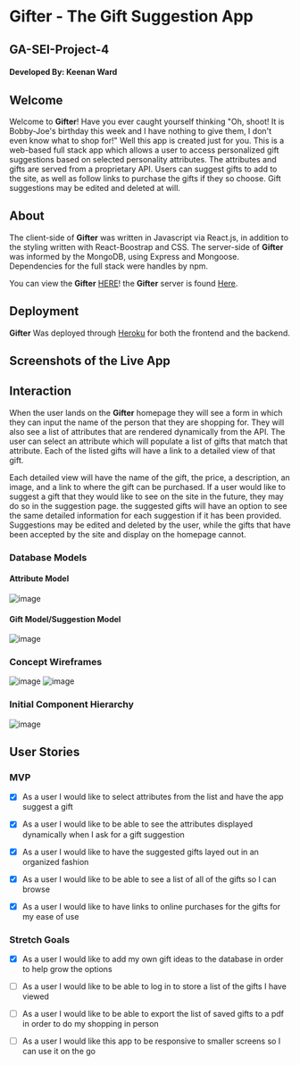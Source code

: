 # Gifter - The Gift Suggestion App

## GA-SEI-Project-4

#### Developed By: Keenan Ward

## Welcome

Welcome to **Gifter**! Have you ever caught yourself thinking "Oh, shoot! It is Bobby-Joe's birthday this week and I have nothing to give them, I don't even know what to shop for!" Well this app is created just for you. This is a web-based full stack app which allows a user to access personalized gift suggestions based on selected personality attributes. The attributes and gifts are served from a proprietary API. Users can suggest gifts to add to the site, as well as follow links to purchase the gifts if they so choose. Gift suggestions may be edited and deleted at will.

## About

The client-side of **Gifter** was written in Javascript via React.js, in addition to the styling written with React-Boostrap and CSS. The server-side of **Gifter** was informed by the MongoDB, using Express and Mongoose. Dependencies for the full stack were handles by npm.

You can view the **Gifter** [HERE](https://gifter-v2.herokuapp.com/)!
the **Gifter** server is found [Here](https://gifter-backend-api.herokuapp.com/).

## Deployment

**Gifter** Was deployed through [Heroku](https://www.heroku.com/) for both the frontend and the backend.

## Screenshots of the Live App

## Interaction

When the user lands on the **Gifter** homepage they will see a form in which they can input the name of the person that they are shopping for. They will also see a list of attributes that are rendered dynamically from the API. The user can select an attribute which will populate a list of gifts that match that attribute. Each of the listed gifts will have a link to a detailed view of that gift.

Each detailed view will have the name of the gift, the price, a description, an image, and a link to where the gift can be purchased. If a user would like to suggest a gift that they would like to see on the site in the future, they may do so in the suggestion page. the suggested gifts will have an option to see the same detailed information for each suggestion if it has been provided. Suggestions may be edited and deleted by the user, while the gifts that have been accepted by the site and display on the homepage cannot.

### Database Models

#### Attribute Model

![image](https://media.git.generalassemb.ly/user/32807/files/6d61b780-7c3a-11eb-953a-da682ec49a9f)

#### Gift Model/Suggestion Model

![image](https://media.git.generalassemb.ly/user/32807/files/a437cd80-7c3a-11eb-943c-3454c52ebb50)

### Concept Wireframes

![image](https://media.git.generalassemb.ly/user/32807/files/10924b80-7601-11eb-9391-0d382194ac58)
![image](https://media.git.generalassemb.ly/user/32807/files/bfd02200-7603-11eb-8e7a-3bfdeb943d46)

### Initial Component Hierarchy

![image](https://media.git.generalassemb.ly/user/32807/files/4d147600-7606-11eb-933b-5bdf024d293e)

## User Stories

### MVP

- [x] As a user I would like to select attributes from the list and have the app suggest a gift

- [x] As a user I would like to be able to see the attributes displayed dynamically when I ask for a gift suggestion

- [x] As a user I would like to have the suggested gifts layed out in an organized fashion

- [x] As a user I would like to be able to see a list of all of the gifts so I can browse

- [x] As a user I would like to have links to online purchases for the gifts for my ease of use

### Stretch Goals

- [x] As a user I would like to add my own gift ideas to the database in order to help grow the options

- [ ] As a user I would like to be able to log in to store a list of the gifts I have viewed

- [ ] As a user I would like to be able to export the list of saved gifts to a pdf in order to do my shopping in person

- [ ] As a user I would like this app to be responsive to smaller screens so I can use it on the go
